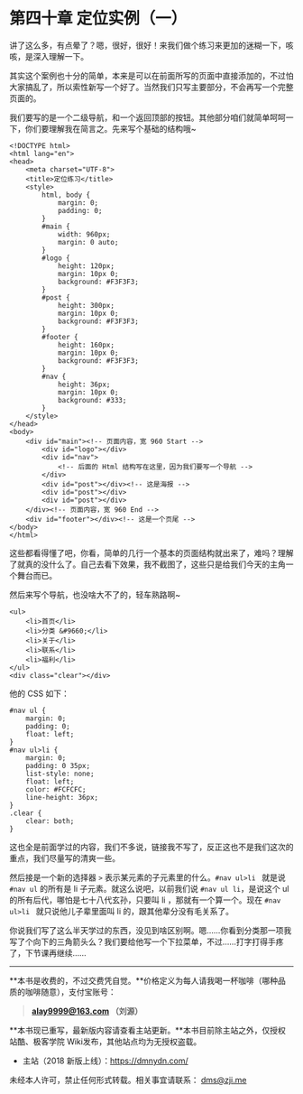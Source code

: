 第四十章 定位实例（一）
===

讲了这么多，有点晕了？嗯，很好，很好！来我们做个练习来更加的迷糊一下，咳咳，是深入理解一下。

其实这个案例也十分的简单，本来是可以在前面所写的页面中直接添加的，不过怕大家搞乱了，所以索性新写一个好了。当然我们只写主要部分，不会再写一个完整页面的。

我们要写的是一个二级导航，和一个返回顶部的按钮。其他部分咱们就简单呵呵一下，你们要理解我在简言之。先来写个基础的结构哦~

```
<!DOCTYPE html>
<html lang="en">
<head>
	<meta charset="UTF-8">
	<title>定位练习</title>
	<style>
		html, body {
			margin: 0;
			padding: 0;
		}
		#main {
			width: 960px;
			margin: 0 auto;
		}
		#logo {
			height: 120px;
			margin: 10px 0;
			background: #F3F3F3;
		}
		#post {
			height: 300px;
			margin: 10px 0;
			background: #F3F3F3;
		}
		#footer {
			height: 160px;
			margin: 10px 0;
			background: #F3F3F3;
		}
		#nav {
			height: 36px;
			margin: 10px 0;
			background: #333;
		}
	</style>
</head>
<body>
	<div id="main"><!-- 页面内容，宽 960 Start -->
		<div id="logo"></div>
		<div id="nav">
			<!-- 后面的 Html 结构写在这里，因为我们要写一个导航 -->
		</div>
		<div id="post"></div><!-- 这是海报 -->
		<div id="post"></div>
		<div id="post"></div>
	</div><!-- 页面内容，宽 960 End -->
	<div id="footer"></div><!-- 这是一个页尾 -->
</body>
</html>
```

这些都看得懂了吧，你看，简单的几行一个基本的页面结构就出来了，难吗？理解了就真的没什么了。自己去看下效果，我不截图了，这些只是给我们今天的主角一个舞台而已。

然后来写个导航，也没啥大不了的，轻车熟路啊~

```
<ul>
	<li>首页</li>
	<li>分类 &#9660;</li>
	<li>关于</li>
	<li>联系</li>
	<li>福利</li>
</ul>
<div class="clear"></div>
```

他的 CSS 如下：

```
#nav ul {
	margin: 0;
	padding: 0;
	float: left;
}
#nav ul>li {
	margin: 0;
	padding: 0 35px;
	list-style: none;
	float: left;
	color: #FCFCFC;
	line-height: 36px;
}
.clear {
	clear: both;
}
```

这也全是前面学过的内容，我们不多说，链接我不写了，反正这也不是我们这次的重点，我们尽量写的清爽一些。

然后接是一个新的选择器 `>` 表示某元素的子元素里的什么。`#nav ul>li ` 就是说 `#nav ul` 的所有是 li 子元素。就这么说吧，以前我们说 `#nav ul li`，是说这个 ul 的所有后代，哪怕是七十八代玄孙，只要叫 li ，那就有一个算一个。现在 `#nav ul>li ` 就只说他儿子辈里面叫 li 的，跟其他辈分没有毛关系了。

你说我们写了这么半天学过的东西，没见到啥区别啊。嗯……你看到分类那一项我写了个向下的三角箭头么？我们要给他写一个下拉菜单，不过……打字打得手疼了，下节课再继续……

---

**本书是收费的，不过交费凭自觉。**价格定义为每人请我喝一杯咖啡（哪种品质的咖啡随意），支付宝账号：

> **alay9999@163.com  （刘源）**

**本书现已重写，最新版内容请查看主站更新。**本书目前除主站之外，仅授权站酷、极客学院 Wiki发布，其他站点均为无授权盗载。

* 主站（2018 新版上线）：https://dmnydn.com/

未经本人许可，禁止任何形式转载。相关事宜请联系： dms@zji.me
